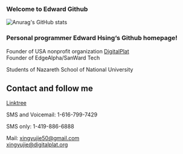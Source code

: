### Welcome to Edward Github
![Anurag's GitHub stats](https://github-readme-stats.vercel.app/api?username=xingyujie&show_icons=true&theme=radical)
### Personal programmer Edward Hsing‘s Github homepage!

Founder of USA nonprofit organization [DigitalPlat](https://www.digitalplat.org)  
Founder of EdgeAlpha/SanWard Tech  

Students of Nazareth School of National University  

## Contact and follow me

[Linktree](https://linktr.ee/xingyujie) 

SMS and Voicemail: 1-616-799-7429

SMS only: 1-419-886-6888

Mail: xingyujie50@gmail.com   
xingyujie@digitalplat.org
